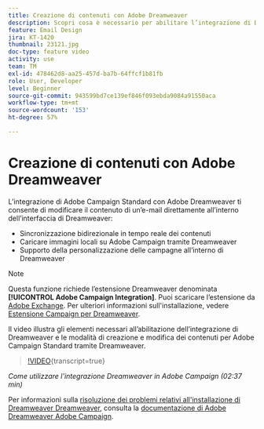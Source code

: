 ```yaml
---
title: Creazione di contenuti con Adobe Dreamweaver
description: Scopri cosa è necessario per abilitare l’integrazione di Dreamweaver e come creare e modificare i contenuti per Adobe Campaign Standard utilizzando Dreamweaver.
feature: Email Design
jira: KT-1420
thumbnail: 23121.jpg
doc-type: feature video
activity: use
team: TM
exl-id: 478462d8-aa25-457d-ba7b-64ffcf1b81fb
role: User, Developer
level: Beginner
source-git-commit: 943599bd7ce139ef846f093ebda9084a91550aca
workflow-type: tm+mt
source-wordcount: '153'
ht-degree: 57%

---
```


# Creazione di contenuti con Adobe Dreamweaver

L’integrazione di Adobe Campaign Standard con Adobe Dreamweaver ti consente di modificare il contenuto di un’e-mail direttamente all’interno dell’interfaccia di Dreamweaver:

* Sincronizzazione bidirezionale in tempo reale dei contenuti
* Caricare immagini locali su Adobe Campaign tramite Dreamweaver
* Supporto della personalizzazione delle campagne all’interno di Dreamweaver

>[!NOTE]
>
>Questa funzione richiede l’estensione Dreamweaver denominata **[!UICONTROL Adobe Campaign Integration]**. Puoi scaricare l’estensione da [Adobe Exchange](https://exchange.adobe.com/creativecloud.html#search). Per ulteriori informazioni sull&#39;installazione, vedere [Estensione Campaign per Dreamweaver](https://helpx.adobe.com/it/dreamweaver/using/working-with-dreamweaver-and-campaign.html).

Il video illustra gli elementi necessari all’abilitazione dell’integrazione di Dreamweaver e le modalità di creazione e modifica dei contenuti per Adobe Campaign Standard tramite Dreamweaver.

>[!VIDEO](https://video.tv.adobe.com/v/41713?learn=on&captions=ita){transcript=true}

*Come utilizzare l&#39;integrazione Dreamweaver in Adobe Campaign (02:37 min)*

Per informazioni sulla [risoluzione dei problemi relativi all&#39;installazione di Dreamweaver Dreamweaver](https://helpx.adobe.com/it/dreamweaver/kb/dreamweaver-campaign-integration-issue.html), consulta la [documentazione di Adobe Dreamweaver Adobe Campaign](https://helpx.adobe.com/it/dreamweaver/using/working-with-dreamweaver-and-campaign.html).
